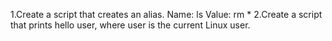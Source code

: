 1.Create a script that creates an alias.
Name: ls
Value: rm *
2.Create a script that prints hello user, where user is the current Linux user.
